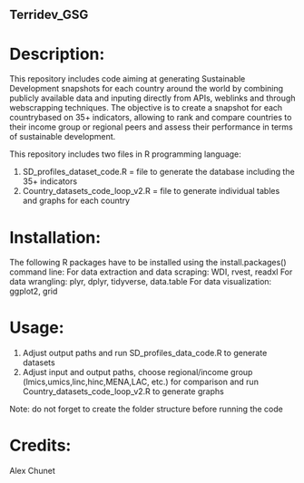 ## Terridev_GSG

# Description:
This repository includes code aiming at generating Sustainable Development snapshots for each country around the world by combining publicly available data and inputing directly from APIs, weblinks and through webscrapping techniques. The objective is to create a snapshot for each countrybased on 35+ indicators, allowing to rank and compare countries to their income group or regional peers and assess their performance in terms of sustainable development.

This repository includes two files in R programming language:
1) SD_profiles_dataset_code.R = file to generate the database including the 35+ indicators
2) Country_datasets_code_loop_v2.R = file to generate individual tables and graphs for each country

# Installation:
The following R packages have to be installed using the install.packages() command line:
For data extraction and data scraping: WDI, rvest, readxl
For data wrangling: plyr, dplyr, tidyverse, data.table
For data visualization: ggplot2, grid

# Usage:
1) Adjust output paths and run SD_profiles_data_code.R to generate datasets
2) Adjust input and output paths, choose regional/income group (lmics,umics,linc,hinc,MENA,LAC, etc.) for comparison and run Country_datasets_code_loop_v2.R to generate graphs

Note: do not forget to create the folder structure before running the code

# Credits:
Alex Chunet
